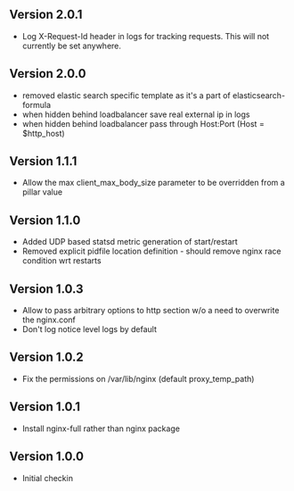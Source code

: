 ## Version 2.0.1

* Log X-Request-Id header in logs for tracking requests. This will not
  currently be set anywhere.

## Version 2.0.0

* removed elastic search specific template as it's a part of elasticsearch-formula
* when hidden behind loadbalancer save real external ip in logs
* when hidden behind loadbalancer pass through Host:Port (Host = $http_host)

## Version 1.1.1

* Allow the max client_max_body_size parameter to be overridden from a pillar value

## Version 1.1.0

* Added UDP based statsd metric generation of start/restart
* Removed explicit pidfile location definition - should remove nginx race condition wrt restarts

## Version 1.0.3

* Allow to pass arbitrary options to http section w/o a need to overwrite the nginx.conf
* Don't log notice level logs by default

## Version 1.0.2

* Fix the permissions on /var/lib/nginx (default proxy_temp_path)

## Version 1.0.1

* Install nginx-full rather than nginx package

## Version 1.0.0

* Initial checkin

